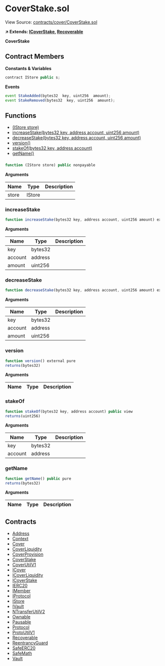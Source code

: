 # CoverStake.sol

View Source: [contracts/cover/CoverStake.sol](../contracts/cover/CoverStake.sol)

**↗ Extends: [ICoverStake](ICoverStake.md), [Recoverable](Recoverable.md)**

**CoverStake**

## Contract Members
**Constants & Variables**

```js
contract IStore public s;

```

**Events**

```js
event StakeAdded(bytes32  key, uint256  amount);
event StakeRemoved(bytes32  key, uint256  amount);
```

## Functions

- [(IStore store)](#)
- [increaseStake(bytes32 key, address account, uint256 amount)](#increasestake)
- [decreaseStake(bytes32 key, address account, uint256 amount)](#decreasestake)
- [version()](#version)
- [stakeOf(bytes32 key, address account)](#stakeof)
- [getName()](#getname)

### 

```js
function (IStore store) public nonpayable
```

**Arguments**

| Name        | Type           | Description  |
| ------------- |------------- | -----|
| store | IStore |  | 

### increaseStake

```js
function increaseStake(bytes32 key, address account, uint256 amount) external nonpayable nonReentrant 
```

**Arguments**

| Name        | Type           | Description  |
| ------------- |------------- | -----|
| key | bytes32 |  | 
| account | address |  | 
| amount | uint256 |  | 

### decreaseStake

```js
function decreaseStake(bytes32 key, address account, uint256 amount) external nonpayable nonReentrant 
```

**Arguments**

| Name        | Type           | Description  |
| ------------- |------------- | -----|
| key | bytes32 |  | 
| account | address |  | 
| amount | uint256 |  | 

### version

```js
function version() external pure
returns(bytes32)
```

**Arguments**

| Name        | Type           | Description  |
| ------------- |------------- | -----|

### stakeOf

```js
function stakeOf(bytes32 key, address account) public view
returns(uint256)
```

**Arguments**

| Name        | Type           | Description  |
| ------------- |------------- | -----|
| key | bytes32 |  | 
| account | address |  | 

### getName

```js
function getName() public pure
returns(bytes32)
```

**Arguments**

| Name        | Type           | Description  |
| ------------- |------------- | -----|

## Contracts

* [Address](Address.md)
* [Context](Context.md)
* [Cover](Cover.md)
* [CoverLiquidity](CoverLiquidity.md)
* [CoverProvision](CoverProvision.md)
* [CoverStake](CoverStake.md)
* [CoverUtilV1](CoverUtilV1.md)
* [ICover](ICover.md)
* [ICoverLiquidity](ICoverLiquidity.md)
* [ICoverStake](ICoverStake.md)
* [IERC20](IERC20.md)
* [IMember](IMember.md)
* [IProtocol](IProtocol.md)
* [IStore](IStore.md)
* [IVault](IVault.md)
* [NTransferUtilV2](NTransferUtilV2.md)
* [Ownable](Ownable.md)
* [Pausable](Pausable.md)
* [Protocol](Protocol.md)
* [ProtoUtilV1](ProtoUtilV1.md)
* [Recoverable](Recoverable.md)
* [ReentrancyGuard](ReentrancyGuard.md)
* [SafeERC20](SafeERC20.md)
* [SafeMath](SafeMath.md)
* [Vault](Vault.md)

